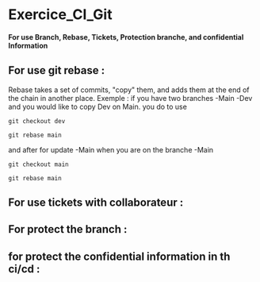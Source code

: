 # Exercice_CI_Git
#### For use Branch, Rebase, Tickets, Protection branche, and confidential Information

## For use git rebase :

Rebase takes a set of commits, "copy" them, and adds them at the end of the chain in another place.
Exemple : if you have two branches -Main -Dev and you would like to copy Dev on Main. you do to use 

`git checkout dev`

`git rebase main`

and after for update -Main 
when you are on the branche -Main 

`git checkout main`

`git rebase main`


## For use tickets with collaborateur :

## For protect the branch :

## for protect the confidential information in th ci/cd :